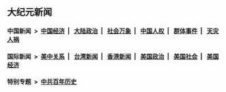 ## 大纪元新闻

#### 中国新闻 &nbsp;>&nbsp; [中国经济](indexes/ncid283/README.md?06211645) &nbsp;| &nbsp; [大陆政治](indexes/ncid277/README.md?06211645) &nbsp;| &nbsp; [社会万象](indexes/ncid282/README.md?06211645) &nbsp;| &nbsp; [中国人权](indexes/ncid278/README.md?06211645) &nbsp;| &nbsp; [群体事件](indexes/ncid279/README.md?06211645) &nbsp;| &nbsp; [天灾人祸](indexes/ncid280/README.md?06211645)

#### 国际新闻 &nbsp;>&nbsp; [美中关系](indexes/nf1412576/README.md?06211645) &nbsp;| &nbsp; [台湾新闻](indexes/ncid1349361/README.md?06211645) &nbsp;| &nbsp; [香港新闻](indexes/ncid1349362/README.md?06211645) &nbsp;| &nbsp; [美国政治](indexes/ncid1078159/README.md?06211645) &nbsp;| &nbsp; [美国社会](indexes/ncid1078160/README.md?06211645) &nbsp;| &nbsp; [美国经济](indexes/ncid1078158/README.md?06211645)

#### 特别专题 &nbsp;>&nbsp; [中共百年历史](https://github.com/easy2view/epoch-special/blob/master/README.md?06211645)  
